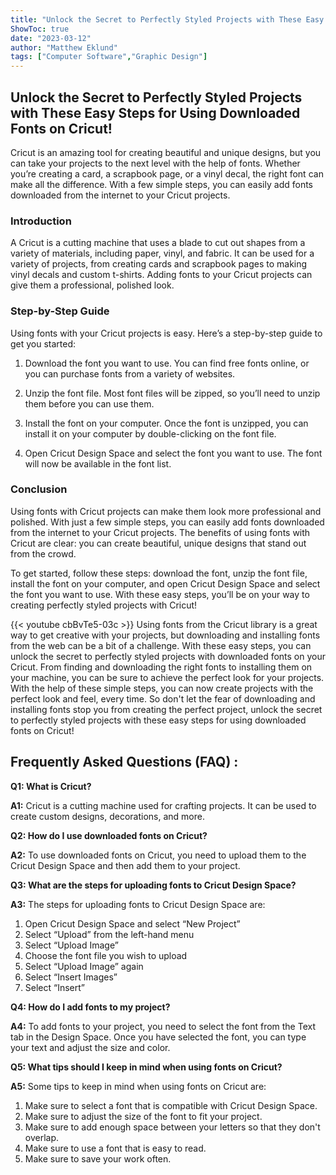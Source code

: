 ```yaml
---
title: "Unlock the Secret to Perfectly Styled Projects with These Easy Steps for Using Downloaded Fonts on Cricut!"
ShowToc: true 
date: "2023-03-12"
author: "Matthew Eklund" 
tags: ["Computer Software","Graphic Design"]
---
```

## Unlock the Secret to Perfectly Styled Projects with These Easy Steps for Using Downloaded Fonts on Cricut! 

Cricut is an amazing tool for creating beautiful and unique designs, but you can take your projects to the next level with the help of fonts. Whether you’re creating a card, a scrapbook page, or a vinyl decal, the right font can make all the difference. With a few simple steps, you can easily add fonts downloaded from the internet to your Cricut projects.

### Introduction 

A Cricut is a cutting machine that uses a blade to cut out shapes from a variety of materials, including paper, vinyl, and fabric. It can be used for a variety of projects, from creating cards and scrapbook pages to making vinyl decals and custom t-shirts. Adding fonts to your Cricut projects can give them a professional, polished look.

### Step-by-Step Guide 

Using fonts with your Cricut projects is easy. Here’s a step-by-step guide to get you started: 

1. Download the font you want to use. You can find free fonts online, or you can purchase fonts from a variety of websites. 

2. Unzip the font file. Most font files will be zipped, so you’ll need to unzip them before you can use them. 

3. Install the font on your computer. Once the font is unzipped, you can install it on your computer by double-clicking on the font file. 

4. Open Cricut Design Space and select the font you want to use. The font will now be available in the font list. 

### Conclusion 

Using fonts with Cricut projects can make them look more professional and polished. With just a few simple steps, you can easily add fonts downloaded from the internet to your Cricut projects. The benefits of using fonts with Cricut are clear: you can create beautiful, unique designs that stand out from the crowd. 

To get started, follow these steps: download the font, unzip the font file, install the font on your computer, and open Cricut Design Space and select the font you want to use. With these easy steps, you’ll be on your way to creating perfectly styled projects with Cricut!

{{< youtube cbBvTe5-03c >}} 
Using fonts from the Cricut library is a great way to get creative with your projects, but downloading and installing fonts from the web can be a bit of a challenge. With these easy steps, you can unlock the secret to perfectly styled projects with downloaded fonts on your Cricut. From finding and downloading the right fonts to installing them on your machine, you can be sure to achieve the perfect look for your projects. With the help of these simple steps, you can now create projects with the perfect look and feel, every time. So don't let the fear of downloading and installing fonts stop you from creating the perfect project, unlock the secret to perfectly styled projects with these easy steps for using downloaded fonts on Cricut!

## Frequently Asked Questions (FAQ) :
**Q1: What is Cricut?**

**A1:** Cricut is a cutting machine used for crafting projects. It can be used to create custom designs, decorations, and more.

**Q2: How do I use downloaded fonts on Cricut?**

**A2:** To use downloaded fonts on Cricut, you need to upload them to the Cricut Design Space and then add them to your project.

**Q3: What are the steps for uploading fonts to Cricut Design Space?**

**A3:** The steps for uploading fonts to Cricut Design Space are: 
1. Open Cricut Design Space and select “New Project”
2. Select “Upload” from the left-hand menu
3. Select “Upload Image” 
4. Choose the font file you wish to upload 
5. Select “Upload Image” again 
6. Select “Insert Images” 
7. Select “Insert”

**Q4: How do I add fonts to my project?**

**A4:** To add fonts to your project, you need to select the font from the Text tab in the Design Space. Once you have selected the font, you can type your text and adjust the size and color. 

**Q5: What tips should I keep in mind when using fonts on Cricut?**

**A5:** Some tips to keep in mind when using fonts on Cricut are: 
1. Make sure to select a font that is compatible with Cricut Design Space. 
2. Make sure to adjust the size of the font to fit your project. 
3. Make sure to add enough space between your letters so that they don't overlap. 
4. Make sure to use a font that is easy to read. 
5. Make sure to save your work often.





